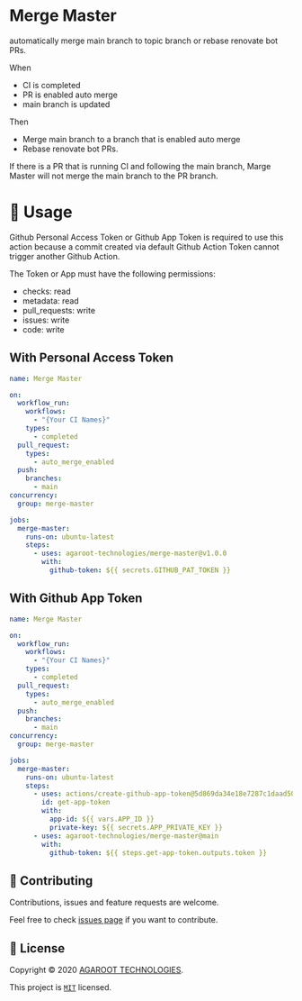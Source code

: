# Merge Master

automatically merge main branch to topic branch or rebase renovate bot PRs.

When
- CI is completed
- PR is enabled auto merge
- main branch is updated

Then
- Merge main branch to a branch that is enabled auto merge
- Rebase renovate bot PRs.

If there is a PR that is running CI and following the main branch, Marge Master will not merge the main branch to the PR branch.


# 👏 Usage

Github Personal Access Token or Github App Token is required to use this action because a commit created via default Github Action Token cannot trigger another Github Action.

The Token or App must have the following permissions:
- checks: read
- metadata: read
- pull_requests: write
- issues: write
- code: write


## With Personal Access Token

```yaml
name: Merge Master

on:
  workflow_run:
    workflows:
      - "{Your CI Names}"
    types:
      - completed
  pull_request:
    types:
      - auto_merge_enabled
  push:
    branches:
      - main
concurrency:
  group: merge-master

jobs:
  merge-master:
    runs-on: ubuntu-latest
    steps:
      - uses: agaroot-technologies/merge-master@v1.0.0
        with:
          github-token: ${{ secrets.GITHUB_PAT_TOKEN }}
```

## With Github App Token

```yaml
name: Merge Master

on:
  workflow_run:
    workflows:
      - "{Your CI Names}"
    types:
      - completed
  pull_request:
    types:
      - auto_merge_enabled
  push:
    branches:
      - main
concurrency:
  group: merge-master

jobs:
  merge-master:
    runs-on: ubuntu-latest
    steps:
      - uses: actions/create-github-app-token@5d869da34e18e7287c1daad50e0b8ea0f506ce69 # v1.11.0
        id: get-app-token
        with:
          app-id: ${{ vars.APP_ID }}
          private-key: ${{ secrets.APP_PRIVATE_KEY }}
      - uses: agaroot-technologies/merge-master@main
        with:
          github-token: ${{ steps.get-app-token.outputs.token }}
```



## 🤝 Contributing

Contributions, issues and feature requests are welcome.

Feel free to check [issues page](https://github.com/agaroot-technologies/merge-master/issues) if you want to contribute.

## 📝 License

Copyright © 2020 [AGAROOT TECHNOLOGIES](https://tech.agaroot.co.jp/).

This project is [```MIT```](https://github.com/agaroot-technologies/merge-master/blob/main/LICENSE) licensed.
